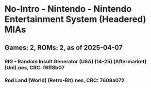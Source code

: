 # No-Intro - Nintendo - Nintendo Entertainment System (Headered) MIAs
## Games: 2, ROMs: 2, as of 2025-04-07

### RIG - Random Insult Generator (USA) (14-25) (Aftermarket) (Unl).nes, CRC: f6ff8b07
### Rod Land (World) (Retro-Bit).nes, CRC: 7608a072
